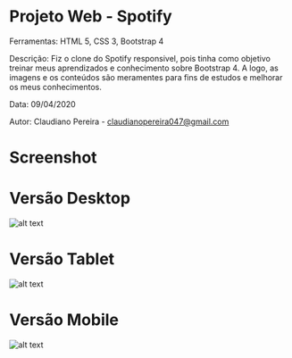 # Projeto Web - Spotify

Ferramentas: HTML 5, CSS 3, Bootstrap 4

Descrição: Fiz o clone do Spotify responsivel, pois tinha como objetivo treinar meus aprendizados e conhecimento sobre Bootstrap 4. A logo, as imagens e os conteúdos são meramentes para fins de estudos e melhorar os meus conhecimentos.

Data: 09/04/2020

Autor: Claudiano Pereira - claudianopereira047@gmail.com

# Screenshot

# Versão Desktop
![alt text](https://i.imgur.com/ktTAdlV.png)

# Versão Tablet
![alt text](https://i.imgur.com/X7iX9MC.png)

# Versão Mobile
![alt text](https://i.imgur.com/KYYwdoF.png)